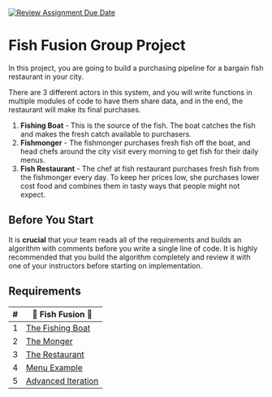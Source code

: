 [![Review Assignment Due Date](https://classroom.github.com/assets/deadline-readme-button-22041afd0340ce965d47ae6ef1cefeee28c7c493a6346c4f15d667ab976d596c.svg)](https://classroom.github.com/a/i_WRzuKF)
# Fish Fusion Group Project

In this project, you are going to build a purchasing pipeline for a bargain fish restaurant in your city.

There are 3 different actors in this system, and you will write functions in multiple modules of code to have them share data, and in the end, the restaurant will make its final purchases.

1. **Fishing Boat** - This is the source of the fish. The boat catches the fish and makes the fresh catch available to purchasers.
1. **Fishmonger** - The fishmonger purchases fresh fish off the boat, and head chefs around the city visit every morning to get fish for their daily menus.
1. **Fish Restaurant** - The chef at fish restaurant purchases fresh fish from the fishmonger every day. To keep her prices low, she purchases lower cost food and combines them in tasty ways that people might not expect.

## Before You Start

It is **crucial** that your team reads all of the requirements and builds an algorithm with comments before you write a single line of code. It is highly recommended that you build the algorithm completely and review it with one of your instructors before starting on implementation.

## Requirements

| #   | 🐡 Fish Fusion 🍣 |
| --- | --- |
| 1   | [The Fishing Boat](./requirements/FISHING_BOAT.md) |
| 2   | [The Monger](./requirements/FISH_MONGER.md) |
| 3   | [The Restaurant](./requirements/RESTAURANT.md) |
| 4   | [Menu Example](./requirements/EXAMPLE_OUTPUT.md) |
| 5   | [Advanced Iteration](./requirements/MAP_METHOD.md) |
